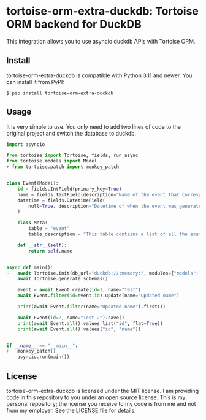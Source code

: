 # tortoise-orm-extra-duckdb: Tortoise ORM backend for DuckDB

This integration allows you to use asyncio duckdb APIs with Tortoise ORM.

## Install

tortoise-orm-extra-duckdb is compatible with Python 3.11 and newer. You can install it from PyPI:

``` console
$ pip install tortoise-orm-extra-duckdb
```

## Usage

It is very simple to use. You only need to add two lines of code to the original project and switch the database to
duckdb.

``` python
import asyncio

from tortoise import Tortoise, fields, run_async
from tortoise.models import Model
+ from tortoise.patch import monkey_patch


class Event(Model):
    id = fields.IntField(primary_key=True)
    name = fields.TextField(description="Name of the event that corresponds to an action")
    datetime = fields.DatetimeField(
        null=True, description="Datetime of when the event was generated"
    )

    class Meta:
        table = "event"
        table_description = "This table contains a list of all the example events"

    def __str__(self):
        return self.name


async def main():
~   await Tortoise.init(db_url="duckdb://:memory:", modules={"models": ["__main__"]})
    await Tortoise.generate_schemas()

    event = await Event.create(id=1, name="Test")
    await Event.filter(id=event.id).update(name="Updated name")

    print(await Event.filter(name="Updated name").first())

    await Event(id=2, name="Test 2").save()
    print(await Event.all().values_list("id", flat=True))
    print(await Event.all().values("id", "name"))


if __name__ == "__main__":
+   monkey_patch()
    asyncio.run(main())
```

## License

tortoise-orm-extra-duckdb is licensed under the MIT license.
I am providing code in this repository to you under an open source license.
This is my personal repository; the license you receive to my code is from me and not from my employer.
See the [LICENSE](https://github.com/cnfairydream/tortoise-orm-extra-duckdb/blob/main/LICENSE) file for details.
